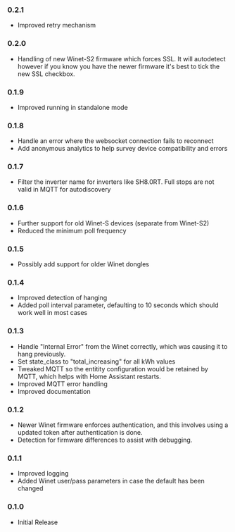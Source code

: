 ### 0.2.1

- Improved retry mechanism

### 0.2.0

- Handling of new Winet-S2 firmware which forces SSL. It will autodetect however if you know you have the newer firmware it's best to tick the new SSL checkbox.

### 0.1.9

- Improved running in standalone mode

### 0.1.8

- Handle an error where the websocket connection fails to reconnect
- Add anonymous analytics to help survey device compatibility and errors

### 0.1.7

- Filter the inverter name for inverters like SH8.0RT. Full stops are not valid in MQTT for autodiscovery

### 0.1.6

- Further support for old Winet-S devices (separate from Winet-S2)
- Reduced the minimum poll frequency

### 0.1.5

- Possibly add support for older Winet dongles

### 0.1.4

- Improved detection of hanging
- Added poll interval parameter, defaulting to 10 seconds which should work well in most cases

### 0.1.3

- Handle "Internal Error" from the Winet correctly, which was causing it to hang previously.
- Set state_class to "total_increasing" for all kWh values
- Tweaked MQTT so the entitity configuration would be retained by MQTT, which helps with Home Assistant restarts.
- Improved MQTT error handling
- Improved documentation

### 0.1.2

- Newer Winet firmware enforces authentication, and this involves using a updated token after authentication is done.
- Detection for firmware differences to assist with debugging.

### 0.1.1

- Improved logging
- Added Winet user/pass parameters in case the default has been changed

### 0.1.0

- Initial Release
